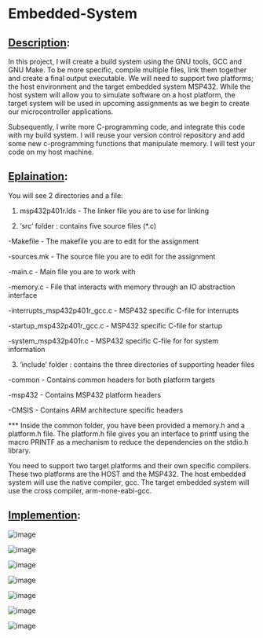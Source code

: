 # Embedded-System

## <ins>Description</ins>:

In this project, I  will create a build system using the GNU tools, GCC and GNU Make. To be more specific, compile multiple files, link them together and create a final output executable. We will need to support two platforms; the host environment and the target embedded system MSP432. While the host system will allow you to simulate software on a host platform, the target system will be used in upcoming assignments as we begin to create our microcontroller applications.

Subsequently, I write more C-programming code, and integrate this code with my build system. I will reuse your version control repository and add some new c-programming functions that manipulate memory. I will test your code on my host machine. 

## <ins>Eplaination</ins>:

You will see 2 directories and a file:

1. msp432p401r.lds - The linker file you are to use for linking

2. ‘src’ folder : contains five source files (*.c)

-Makefile - The makefile you are to edit for the assignment

-sources.mk - The source file you are to edit for the assignment

-main.c - Main file you are to work with

-memory.c - File that interacts with memory through an IO abstraction interface

-interrupts_msp432p401r_gcc.c - MSP432 specific C-file for interrupts

-startup_msp432p401r_gcc.c - MSP432 specific C-file for startup

-system_msp432p401r.c - MSP432 specific C-file for for system information

3. ‘include’ folder : contains the three directories of supporting header files

-common - Contains common headers for both platform targets

-msp432 - Contains MSP432 platform headers

-CMSIS - Contains ARM architecture specific headers

*** Inside the common folder, you have been provided a memory.h and a platform.h file. The platform.h file gives you an interface to printf using the macro PRINTF as a mechanism to reduce the dependencies on the stdio.h library.

You need to support two target platforms and their own specific compilers. These two platforms are the HOST and the MSP432. The host embedded system will use the native compiler, gcc. The target embedded system will use the cross compiler, arm-none-eabi-gcc. 

## <ins>Implemention</ins>:

![image](https://github.com/user-attachments/assets/a0ae713c-b77f-48da-af10-bc122caac0ad)

![image](https://github.com/user-attachments/assets/652e3052-e7ee-4bdd-b7d6-a2a2bfa415f3)

![image](https://github.com/user-attachments/assets/8c250b23-9a90-4c7d-8460-bd735c934d7b)

![image](https://github.com/user-attachments/assets/a6db8529-87ff-4f25-8d05-3a6627f9c681)

![image](https://github.com/user-attachments/assets/10a0c04a-9aea-4af7-8771-6c3802601fa6)

![image](https://github.com/user-attachments/assets/6fe5ca17-ea39-4c83-828d-dd143a65b85b)

![image](https://github.com/user-attachments/assets/75e2c96c-a943-43f3-b28b-f731a174dbc2)

